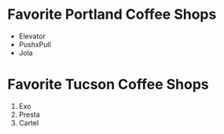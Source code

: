 # Favorite Portland Coffee Shops
- Elevator
- PushxPull
- Jola

# Favorite Tucson Coffee Shops
1. Exo
2. Presta
3. Cartel
